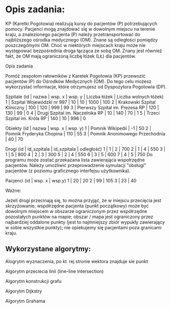 # Opis zadania:

KP (Karetki Pogotowia) realizują kursy do pacjentów (P) potrzebujących pomocy. Pacjenci mogą znajdować się w dowolnym miejscu na terenie kraju, a znalezionego pacjenta (P) należy przetransportować do najbliższego ośrodka medycznego (OM).
Znane są odległości pomiędzy poszczególnymi OM. Choć w niektórych miejscach kraju może nie występować bezpośrednia droga łącząca ze sobą OM.
Znany jest również fakt, że OM mają ograniczoną liczbę łóżek (LŁ) dla pacjentów.

Opis zadania

Pomóż zespołom ratowników z Karetek Pogotowia (KP) przewozić pacjentów (P) do Ośrodków Medycznych (OM). Do tego celu możesz wykorzystać informacje, które otrzymujesz od Dyspozytora Pogotowia (DP).

 Szpitale (id | nazwa | wsp. x | wsp. y | Liczba łóżek | Liczba wolnych łóżek)
1 | Szpital Wojewódzki nr 997 | 10 | 10 | 1000 | 100
2 | Krakowski Szpital Kliniczny | 100 | 120 | 999 | 99
3 | Pierwszy Szpital im. Prezesa RP | 120 | 130 | 99 | 0
4 | Drugi Szpital im. Naczelnika RP | 10 | 140 | 70 | 1
5 | Trzeci Szpital im. Króla RP | 140 | 10 | 996 | 0

 Obiekty (id | nazwa | wsp. x | wsp. y)
1 | Pomnik Wikipedii | -1 | 50
2 | Pomnik Fryderyka Chopina | 110 | 55
3 | Pomnik Anonimowego Przechodnia | 40 | 70

 Drogi (id | id_szpitala | id_szpitala | odległość)
1 | 1 | 2 | 700
2 | 1 | 4 | 550
3 | 1 | 5 | 800
4 | 2 | 3 | 300
5 | 2 | 4 | 550
6 | 3 | 5 | 600
7 | 4 | 5 | 750
Do programu może zostać przekazana lista zawierająca wspołrzędne pacjentów. Należy umożliwić przeprowadzenie symulacji "obsługi" pacjentów (z poziomu graficznego interfejsu użytkownika).

 Pacjenci (id | wsp. x | wsp.y)
1 | 20 | 20
2 | 99 | 105
3 | 23 | 40

Ważne:

Jeżeli drogi przecinają się, to można przyjąć, że w miejscu przecięcia jest skrzyżowanie;
współrzędne pacjenta (punkt początkowy) może być dowolnym miejscem w obszarze ograniczonym przez współrzędne pozostałych punktów na mapie;
obszar / mapa jest ograniczony przez najbardziej oddalone punkty (jest to najmniejszy zbiór wypukły zawierający w sobie wszystkie punkty);
nie opiekujemy się pacjentami poza granicami kraju.




## Wykorzystane algorytmy:

Alogrytm wyznaczenia, po kt rej stronie wektora znajduje
sie punkt

Algorytm przeciecia linii (line-line intersection)

Algorytm konstrukcji grafu

Algorytm Dijkstry

Algorytm Grahama
